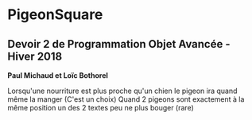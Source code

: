 # PigeonSquare

<h2>Devoir 2 de Programmation Objet Avancée - Hiver 2018</h2>
<b>Paul Michaud et Loïc Bothorel</b>

Lorsqu'une nourriture est plus proche qu'un chien le pigeon ira quand même la manger (C'est un choix)
Quand 2 pigeons sont exactement à la même position un des 2 textes peu ne plus bouger (rare)